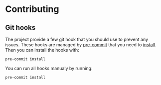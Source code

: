 # Contributing

## Git hooks
The project provide a few git hook that you should use to prevent any issues.
These hooks are managed by [pre-commit](https://pre-commit.com/)
that you need to [install](https://pre-commit.com/#install).
Then you can install the hooks with:
```
pre-commit install
```

You can run all hooks manualy by running:
```
pre-commit install
```
